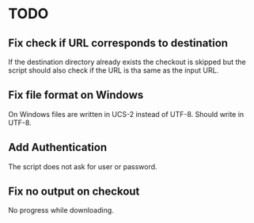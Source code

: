 # TODO

## Fix check if URL corresponds to destination

If the destination directory already exists the checkout is skipped but the
script should also check if the URL is tha same as the input URL.

## Fix file format on Windows

On Windows files are written in UCS-2 instead of UTF-8. Should write in UTF-8.

## Add Authentication

The script does not ask for user or password.

## Fix no output on checkout

No progress while downloading.
